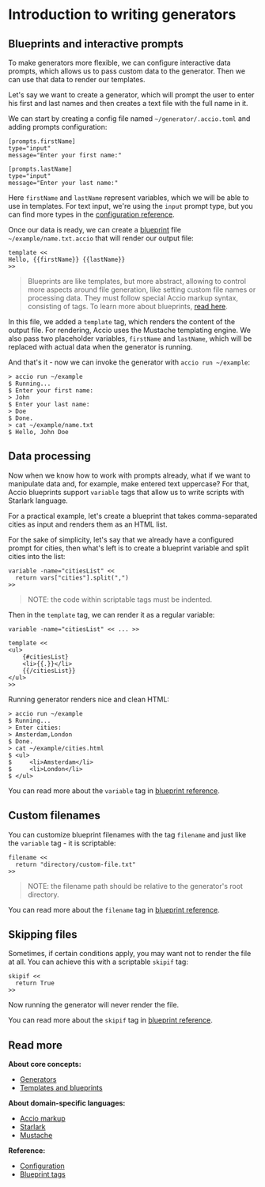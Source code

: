 # Introduction to writing generators

## Blueprints and interactive prompts
To make generators more flexible, we can configure interactive data prompts, which 
allows us to pass custom data to the generator. Then we can use that data to render our 
templates.
 
Let's say we want to create a generator, which will prompt the user to enter his first and 
last names and then creates a text file with the full name in it. 

We can start by creating a config file named `~/generator/.accio.toml` and adding prompts configuration:
```
[prompts.firstName]
type="input"
message="Enter your first name:"

[prompts.lastName]
type="input"
message="Enter your last name:"
```


Here `firstName` and `lastName` represent variables, which we will be able to use in 
templates. For text input, we're using the `input` prompt type, but you can find more types 
in the [configuration reference](reference/configuration.md#prompts).


Once our data is ready, we can create a [blueprint](concepts/templates.md#blueprints)  file 
`~/example/name.txt.accio` that will render our output file:
```
template <<
Hello, {{firstName}} {{lastName}}
>>
```

> Blueprints are like templates, but more abstract, allowing to control 
> more aspects around file generation, like setting custom file names 
> or processing data. They must follow special Accio markup syntax, 
> consisting of tags. To learn more about blueprints,
> [read here](concepts/templates.md#blueprints).

In this file, we added a `template` tag, which renders the content of the output file.
For rendering, Accio uses the Mustache templating engine. We also pass two placeholder 
variables, `firstName` and `lastName`, which will be replaced with actual data when 
the generator is running.
 
And that's it - now we can invoke the generator with `accio run ~/example`:
```
> accio run ~/example
$ Running...
$ Enter your first name:
> John
$ Enter your last name:
> Doe
$ Done.
> cat ~/example/name.txt
$ Hello, John Doe
```

## Data processing

Now when we know how to work with prompts already, what if we want to manipulate 
data and, for example, make entered text uppercase? For that, Accio blueprints 
support `variable` tags that allow us to write scripts with Starlark language.

For a practical example, let's create a blueprint that takes comma-separated 
cities as input and renders them as an HTML list.

For the sake of simplicity, let's say that we already have a configured prompt for 
cities, then what's left is to create a blueprint variable and split cities into 
the list:
```
variable -name="citiesList" <<
  return vars["cities"].split(",")
>>
```

> NOTE: the code within scriptable tags must be indented.

Then in the `template` tag, we can render it as a regular variable:
```
variable -name="citiesList" << ... >>

template <<
<ul>
    {#citiesList}
    <li>{{.}}</li>
    {{/citiesList}}
</ul>
>>
```

Running generator renders nice and clean HTML:
```
> accio run ~/example
$ Running...
> Enter cities:
> Amsterdam,London
$ Done.
> cat ~/example/cities.html
$ <ul>
$     <li>Amsterdam</li>
$     <li>London</li>
$ </ul>
```

You can read more about the `variable` tag in [blueprint reference](reference/blueprints.md#variable).

## Custom filenames

You can customize blueprint filenames with the tag `filename` and just like 
the `variable` tag - it is scriptable:
```
filename << 
  return "directory/custom-file.txt" 
>>
``` 

> NOTE: the filename path should be relative to the generator's root directory.

You can read more about the `filename` tag in [blueprint reference](reference/blueprints.md#filename).


## Skipping files 

Sometimes, if certain conditions apply, you may want not to render the file at all. 
You can achieve this with a scriptable `skipif` tag:
```
skipif <<
  return True
>>
```

Now running the generator will never render the file.

You can read more about the `skipif` tag in [blueprint reference](reference/blueprints.md#skipif).

## Read more

**About core concepts:**
* [Generators](concepts/generators.md)
* [Templates and blueprints](concepts/templates.md)   

**About domain-specific languages:**
* [Accio markup](reference/accio-ml.md)
* [Starlark](reference/blueprints.md#starlark)
* [Mustache](reference/blueprints.md#mustache)

**Reference:**
* [Configuration](reference/configuration.md)
* [Blueprint tags](reference/blueprints.md#tags)


